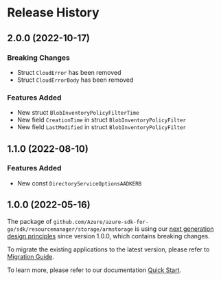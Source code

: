 # Release History

## 2.0.0 (2022-10-17)
### Breaking Changes

- Struct `CloudError` has been removed
- Struct `CloudErrorBody` has been removed

### Features Added

- New struct `BlobInventoryPolicyFilterTime`
- New field `CreationTime` in struct `BlobInventoryPolicyFilter`
- New field `LastModified` in struct `BlobInventoryPolicyFilter`


## 1.1.0 (2022-08-10)
### Features Added

- New const `DirectoryServiceOptionsAADKERB`


## 1.0.0 (2022-05-16)

The package of `github.com/Azure/azure-sdk-for-go/sdk/resourcemanager/storage/armstorage` is using our [next generation design principles](https://azure.github.io/azure-sdk/general_introduction.html) since version 1.0.0, which contains breaking changes.

To migrate the existing applications to the latest version, please refer to [Migration Guide](https://aka.ms/azsdk/go/mgmt/migration).

To learn more, please refer to our documentation [Quick Start](https://aka.ms/azsdk/go/mgmt).